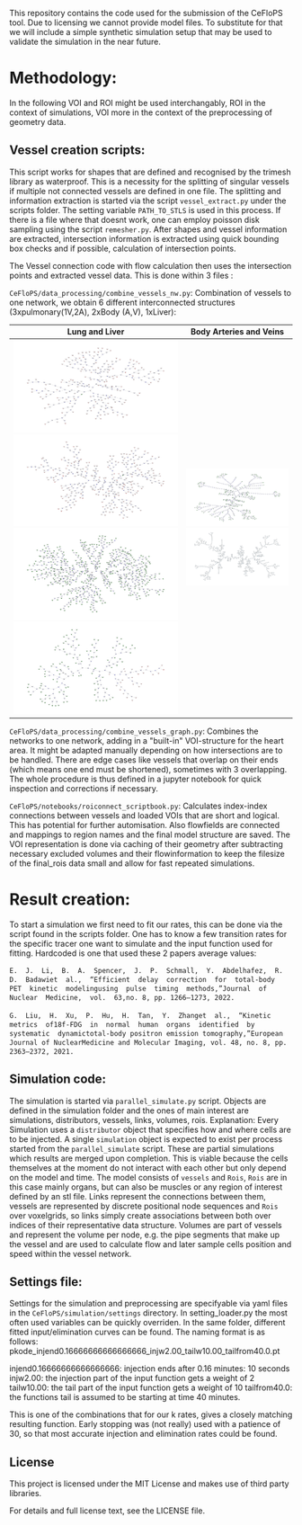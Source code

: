 This repository contains the code used for the submission of the CeFloPS tool.
Due to licensing we cannot provide model files. 
To substitute for that we will include a simple synthetic simulation setup that may be used to validate the simulation in the near future.


# Methodology:

In the following VOI and ROI might be used interchangably, ROI in the context of simulations, VOI more in the context of the preprocessing of geometry data.

## Vessel creation scripts:

This script works for shapes that are defined and recognised by the trimesh library as waterproof. This is a necessity for the splitting of singular vessels if multiple not connected vessels are defined in one file.
The splitting and information extraction is started via the script `vessel_extract.py` under the scripts folder. The setting variable `PATH_TO_STLS` is used in this process.
If there is a file where that doesnt work, one can employ poisson disk sampling using the script `remesher.py`.
After shapes and vessel information are extracted, intersection information is extracted using quick bounding box checks and if possible, calculation of intersection points.

The Vessel connection code with flow calculation then uses the intersection points and extracted vessel data. This is done within 3 files :

`CeFloPS/data_processing/combine_vessels_nw.py`: Combination of vessels to one network, we obtain 6 different interconnected structures (3xpulmonary(1V,2A), 2xBody (A,V), 1xLiver):

| Lung and Liver         | Body Arteries and Veins           |
|------------|------------------|
| ![1](./imgs/r1.png) ![2](./imgs/r2.png) ![3](./imgs/r3.png) ![4](./imgs/r4.png)       | ![5](./imgs/l1.png) ![6](./imgs/l2.png)      | 


 
`CeFloPS/data_processing/combine_vessels_graph.py`:
Combines the networks to one network, adding in a "built-in" VOI-structure for the heart area.
It might be adapted manually depending on how intersections are to be handled. There are edge cases like vessels that overlap on their ends (which means one end must be shortened), sometimes with 3 overlapping. The whole procedure is thus defined in a jupyter notebook for quick inspection and corrections if necessary.

`CeFloPS/notebooks/roiconnect_scriptbook.py`:
Calculates index-index connections between vessels and loaded VOIs that are short and logical. This has potential for further automisation. Also flowfields are connected and mappings to region names and the final model structure are saved. The VOI representation is done via caching of their geometry after subtracting necessary excluded volumes and their flowinformation to keep the filesize of the final_rois data small and allow for fast repeated simulations.



# Result creation:


To start a simulation we first need to fit our rates, this can be done via the script found in the scripts folder. One has to know a few transition rates for the specific tracer one want to simulate and the input function used for fitting. Hardcoded is one that used these 2 papers average values:


    E.  J.  Li,  B.  A.  Spencer,  J.  P.  Schmall,  Y.  Abdelhafez,  R.  D.  Badawiet  al.,  “Efficient  delay  correction  for  total-body  PET  kinetic  modelingusing  pulse  timing  methods,”Journal  of  Nuclear  Medicine,  vol.  63,no. 8, pp. 1266–1273, 2022.
  
    G.  Liu,  H.  Xu,  P.  Hu,  H.  Tan,  Y.  Zhanget  al.,  “Kinetic  metrics  of18f-FDG  in  normal  human  organs  identified  by  systematic  dynamictotal-body positron emission tomography,”European Journal of NuclearMedicine and Molecular Imaging, vol. 48, no. 8, pp. 2363–2372, 2021.

## Simulation code:
The simulation is started via `parallel_simulate.py` script.
Objects are defined in the simulation folder and the ones of main interest are simulations, distributors, vessels, links, volumes, rois.
Explanation:
Every Simulation uses a `distributor` object that specifies how and where cells are to be injected. A single `simulation` object is expected to exist per process started from the `parallel_simulate` script. These are partial simulations which results are merged upon completion. This is viable because the cells themselves at the moment do not interact with each other but only depend on the model and time.
The model consists of `vessels` and `Rois`, `Rois` are in this case mainly organs, but can also be muscles or any region of interest defined by an stl file. Links represent the connections between them, vessels are represented by discrete positional node sequences and `Rois` over voxelgrids, so links simply create associations between both over indices of their representative data structure.
Volumes are part of vessels and represent the volume per node, e.g. the pipe segments that make up the vessel and are used to calculate flow and later sample cells position and speed within the vessel network.


## Settings file:
Settings for the simulation and preprocessing are specifyable via yaml files in the `CeFloPS/simulation/settings` directory. In setting_loader.py the most often used variables can be quickly overriden.
In the same folder, different fitted input/elimination curves can be found. The naming format is as follows:
pkode_injend0.16666666666666666_injw2.00_tailw10.00_tailfrom40.0.pt

injend0.16666666666666666: injection ends after 0.16 minutes: 10 seconds
injw2.00: the injection part of the input function gets a weight of 2
tailw10.00: the tail part of the input function gets a weight of 10
tailfrom40.0: the functions tail is assumed to be starting at time 40 minutes.

This is one of the combinations that for our k rates, gives a closely matching resulting function. Early stopping was (not really) used with a patience of 30, so that most accurate injection and elimination rates could be found.

 ## License

This project is licensed under the MIT License and makes use of third party libraries.

For details and full license text, see the LICENSE file.